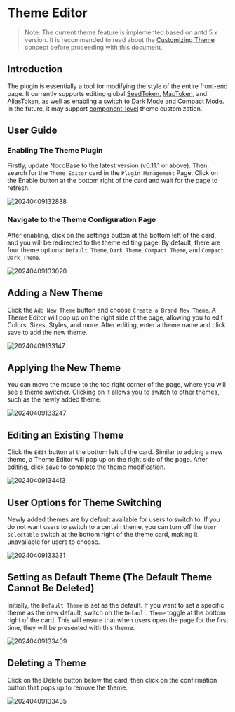 # Theme Editor

> Note: The current theme feature is implemented based on antd 5.x version. It is recommended to read about the [Customizing Theme](https://ant.design/docs/react/customize-theme#%E8%87%AA%E5%AE%9A%E4%B9%89%E4%B8%BB%E9%A2%98) concept before proceeding with this document.

## Introduction

The plugin is essentially a tool for modifying the style of the entire front-end page. It currently supports editing global [SeedToken](https://ant.design/docs/react/customize-theme#seedtoken), [MapToken](https://ant.design/docs/react/customize-theme#maptoken), and [AliasToken](https://ant.design/docs/react/customize-theme#aliastoken), as well as enabling a [switch](https://ant.design/docs/react/customize-theme#%E4%BD%BF%E7%94%A8%E9%A2%84%E8%AE%BE%E7%AE%97%E6%B3%95) to Dark Mode and Compact Mode. In the future, it may support [component-level](https://ant.design/docs/react/customize-theme#%E4%BF%AE%E6%94%B9%E7%BB%84%E4%BB%B6%E5%8F%98%E9%87%8F-component-token) theme customization.

## User Guide

### Enabling The Theme Plugin

Firstly, update NocoBase to the latest version (v0.11.1 or above). Then, search for the `Theme Editor` card in the `Plugin Management` Page. Click on the Enable button at the bottom right of the card and wait for the page to refresh.

![20240409132838](https://nocobase-docs.oss-cn-beijing.aliyuncs.com/20240409132838.png)

### Navigate to the Theme Configuration Page

After enabling, click on the settings button at the bottom left of the card, and you will be redirected to the theme editing page. By default, there are four theme options: `Default Theme`, `Dark Theme`, `Compact Theme`, and `Compact Dark Theme`.

![20240409133020](https://nocobase-docs.oss-cn-beijing.aliyuncs.com/20240409133020.png)

## Adding a New Theme

Click the `Add New Theme` button and choose `Create a Brand New Theme`. A Theme Editor will pop up on the right side of the page, allowing you to edit Colors, Sizes, Styles, and more. After editing, enter a theme name and click save to add the new theme.

![20240409133147](https://nocobase-docs.oss-cn-beijing.aliyuncs.com/20240409133147.png)

## Applying the New Theme

You can move the mouse to the top right corner of the page, where you will see a theme switcher. Clicking on it allows you to switch to other themes, such as the newly added theme.

![20240409133247](https://nocobase-docs.oss-cn-beijing.aliyuncs.com/20240409133247.png)

## Editing an Existing Theme

Click the `Edit` button at the bottom left of the card. Similar to adding a new theme, a Theme Editor will pop up on the right side of the page. After editing, click save to complete the theme modification.

![20240409134413](https://nocobase-docs.oss-cn-beijing.aliyuncs.com/20240409134413.png)

## User Options for Theme Switching

Newly added themes are by default available for users to switch to. If you do not want users to switch to a certain theme, you can turn off the `User selectable` switch at the bottom right of the theme card, making it unavailable for users to choose.

![20240409133331](https://nocobase-docs.oss-cn-beijing.aliyuncs.com/20240409133331.png)

## Setting as Default Theme (The Default Theme Cannot Be Deleted)

Initially, the `Default Theme` is set as the default. If you want to set a specific theme as the new default, switch on the `Default Theme` toggle at the bottom right of the card. This will ensure that when users open the page for the first time, they will be presented with this theme.

![20240409133409](https://nocobase-docs.oss-cn-beijing.aliyuncs.com/20240409133409.png)

## Deleting a Theme

Click on the Delete button below the card, then click on the confirmation button that pops up to remove the theme.

![20240409133435](https://nocobase-docs.oss-cn-beijing.aliyuncs.com/20240409133435.png)
